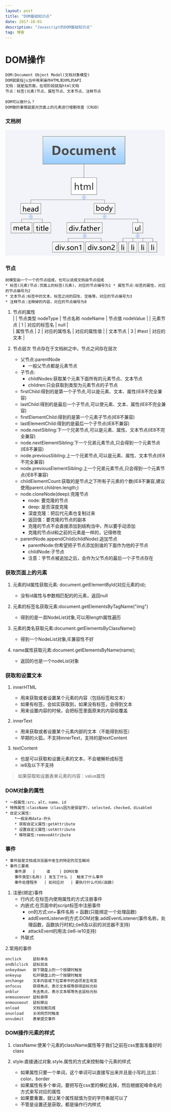 ```yaml
---
layout: post
title: "DOM基础知识点"
date: 2017-10-01 
description: "Javascript的DOM基础知识点"
tag: 博客 
---   
```

# DOM操作
    DOM:Document Object Model(文档对象模型)
    DOM就是指js当中用来操作HTML和XML的API
    文档：就是指页面，在现阶段就指html文档
    节点：标签(元素)节点、属性节点、文本节点、注释节点

    DOM可以做什么？
    DOM做的事情就是对页面上的元素进行增删改查（CRUD）

### 文档树
<img src="/images/posts/js/DOM/1.png" width = "500" />    

### 节点
    树模型由一个一个的节点组成，也可以说成文档由节点组成
    * 标签(元素)节点:页面上的标签(元素)，对应的节点编号为1 * 属性节点:标签的属性，对应的节点编号为2     
    * 文本节点:标签中的文本、标签之间的回车、空格等，对应的节点编号为3
    * 注释节点:注释掉的内容，对应的节点编号为8

1. 节点的属性      
          |            | 节点类型 nodeType    |      节点名称 nodeName      |     节点值 nodeValue |
          | 元素节点    |        1            |        对应的标签名         |         null         |   
          | 属性节点    |        2            |        对应的属性名         |          对应的属性值 | 
          | 文本节点    |        3            |        #text               |          对应的文本   |

2. 节点层次
    节点存在于文档树之中，节点之间存在层次

    * 父节点:parentNode
        * 一般父节点都是元素节点
    * 子节点:
        * childNodes:获取某个元素下面所有的元素节点、文本节点
        * children:只会获取到类型为元素节点的子节点 
    * firstChild:得到的是第一个子节点,可以是元素、文本、属性(IE8不完全兼容)       
    * lastChild:得到的是最后一个子节点,可以使元素、文本、属性(IE8不完全兼容)
    * firstElementChild:得到的是第一个元素子节点(IE8不兼容)
    * lastElementChild:得到的是最后一个子节点(IE8不兼容)
    * node.nextSibling:下一个兄弟节点,可以是元素、属性、文本节点(IE8不完全兼容)  
    * node.nextElementSibling:下一个兄弟元素节点,只会得到一个元素节点(IE8不兼容)
    * node.previousSibling:上一个兄弟节点,可以是元素、属性、文本节点(IE8不完全兼容) 
    * node.previousElementSibling:上一个兄弟元素节点,只会得到一个元素节点(IE8不兼容)
    * childElementCount:获取的是节点之下所有子元素的个数(IE8不兼容,建议使用parent.children.length;)
    * node.cloneNode(deep):克隆节点
        * node: 要克隆的节点
        * deep:	是否深度克隆
        * 深度克隆：把后代元素也复制过来
        * 返回值：要克隆的节点的副本
        * 克隆的节点不会直接添加到结构当中，所以要手动添加
        * 克隆的节点id和之前的元素是一样的，记得修改
    * parentNode.appendChild(childNode):追加节点
        * parentNode:你希望把子节点添加到谁的下面作为他的子节点    
        * childNode:子节点
        * 注意：字节点被追加之后，会作为父节点的最后一个子节点存在



### 获取页面上的元素
1. 元素的Id属性获取元素: document.getElementById(对应元素的id);
    * 没有id属性与参数相匹配的的元素，返回null

2. 元素的标签名获取元素:document.getElementsByTagName("img")
    * 得到的是一具NodeList对象,可以用length属性遍历

3. 元素的类名获取元素:document.getElementsByClassName()
    * 得到一个NodeList对象,IE兼容性不好

4.  name属性获取元素:document.getElementsByName(name);
    * 返回的也是一个nodeList对象

### 获取和设置文本
1. innerHTML
    * 用来获取或者设置某个元素的内容（包括标签和文本）
    * 如果有标签，会如实获取到，如果没有标签，会得到文本
    * 用来设置内容的时候，会把标签里面原来的内容给覆盖

2. innerText        
    * 用来获取或者设置某个元素内部的文本（不能得到标签）
    * 早期的火狐，不支持innerText，支持的是textContent

3. textContent
    * 也是可以获取和设置元素的文本，不会被解析成标签
    * ie8及以下不支持

> 如果获取和设置表单元素的内容：value属性       

### DOM对象的属性
    * 一般属性:src，alt，name，id
    * 特殊属性:className（class因为是保留字），selected，checked，disabled
    * 自定义属性:
        *一般采用data-开头
        * 获取自定义属性:getAttribute
        * 设置自定义属性:setAttribute
        * 移除属性:removeAttribute

### 事件
    * 事件就是文档或浏览器中发生的特定的交互瞬间
    * 事件三要素
        事件源	  |     谁    | DOM对象
        事件类型(名称) | 发生了什么 |  触发了什么事件
        事件处理程序   | 如何应对   | 要执行什么代码(函数)

1. 注册(绑定)事件
    * 行内式:在标签内使用属性的方式注册事件
    * 内嵌式:在页面中的script标签中注册事件
        * on的方式:on+事件名称 = 函数(只能绑定一个处理函数)
        * addEventListener的方式:DOM对象.addEventListener(事件名称，处理函数，函数执行时机);(ie8及以前的浏览器不支持)
        * attackEvent的用法:(ie6-ie10支持)                       
    * 外联式

2.常用的事件

    onclick	    鼠标单击
    ondblclick	鼠标双击
    onkeydown	按下键盘上的一个按键时触发 
    onkeyup	    松开键盘上的一个按键时触发
    onchange 	文本内容或下拉菜单中的选项发生改变
    onfocus 	获得焦点，表示文本框等获得鼠标光标
    onblur 	    失去焦点，表示文本框等失去鼠标光标
    onmouseover	鼠标悬停
    onmouseout 	鼠标移出
    onload	    文档加载完成
    onunload	关闭网页时触发
    onsubmit	表单提交事件 

### DOM操作元素的样式
1. className:使某个元素的className属性等于我们之前在css里面准备好的class

2. style:直接通过对象.style.属性的方式来控制每个元素的样式
    * 如果属性只要一个单词，这个单词可以直接写出来并且是小写的,比如：color、border
    * 如果属性有多个单词，要把写在css里的横杠去掉，然后根据驼峰命名的方式来写对应的属性
    * 如果要重置，就让某个属性赋值为空的字符串就可以了
    * 不管是设置还是获取，都是操作行内样式